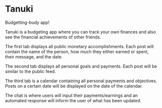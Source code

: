 # Tanuki

Budgetting-budy app!

Tanuki is a budgeting app where you can track your own finances and also see the financial achievements of other friends. 

The first tab displays all public monetary accomplishments. Each post will contain the name of the person, how much they either earned or spent, their message, and the date.

The second tab displays all personal goals and payments. Each post will be similar to the public feed.

The third tab is a calendar containing all personal payments and objectives. Posts on a certain date will be displayed on the date of the calendar.

The chat is where users will input their payments/earnings and an automated response will inform the user of what has been updated.
